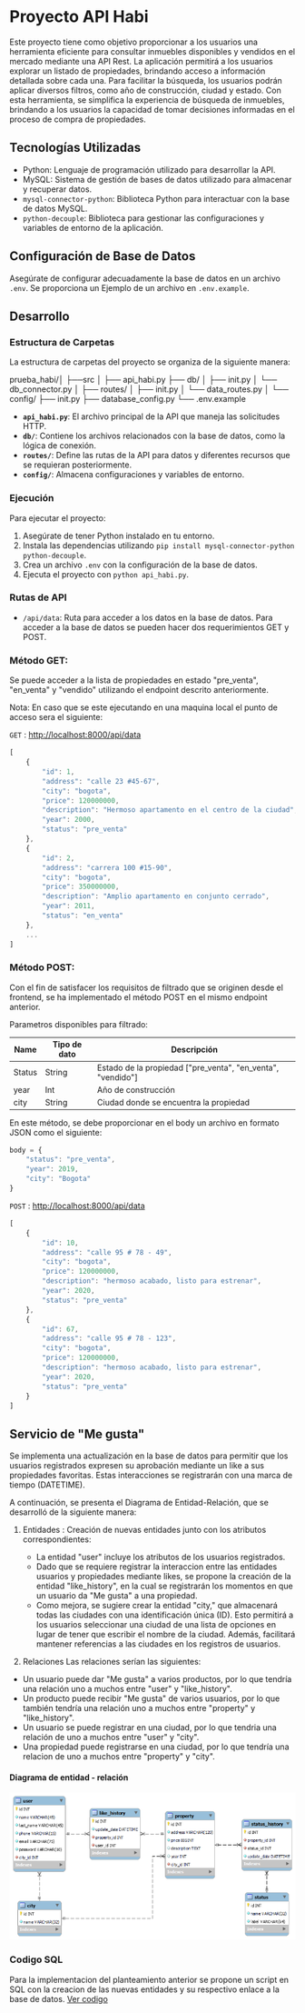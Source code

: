 # Proyecto API Habi

Este proyecto tiene como objetivo proporcionar a los usuarios una herramienta eficiente para consultar inmuebles disponibles y vendidos en el mercado mediante una API Rest. La aplicación permitirá a los usuarios explorar un listado de propiedades, brindando acceso a información detallada sobre cada una. Para facilitar la búsqueda, los usuarios podrán aplicar diversos filtros, como año de construcción, ciudad y estado. Con esta herramienta, se simplifica la experiencia de búsqueda de inmuebles, brindando a los usuarios la capacidad de tomar decisiones informadas en el proceso de compra de propiedades.

## Tecnologías Utilizadas

- Python: Lenguaje de programación utilizado para desarrollar la API.
- MySQL: Sistema de gestión de bases de datos utilizado para almacenar y recuperar datos.
- `mysql-connector-python`: Biblioteca Python para interactuar con la base de datos MySQL.
- `python-decouple`: Biblioteca para gestionar las configuraciones y variables de entorno de la aplicación.

## Configuración de Base de Datos

Asegúrate de configurar adecuadamente la base de datos en un archivo `.env`. Se proporciona un Ejemplo de un archivo en `.env.example`.


## Desarrollo

### Estructura de Carpetas

La estructura de carpetas del proyecto se organiza de la siguiente manera:

prueba_habi/│
├──src
  │
  ├── api_habi.py
  ├── db/
  │ ├── init.py
  │ └── db_connector.py
  │
  ├── routes/
  │ ├── init.py
  │ └── data_routes.py
  │
  └── config/
    ├── init.py
    ├── database_config.py
    └── .env.example


- **`api_habi.py`**: El archivo principal de la API que maneja las solicitudes HTTP.
- **`db/`**: Contiene los archivos relacionados con la base de datos, como la lógica de conexión.
- **`routes/`**: Define las rutas de la API para datos y diferentes recursos que se requieran posteriormente.
- **`config/`**: Almacena configuraciones y variables de entorno.

### Ejecución

Para ejecutar el proyecto:

1. Asegúrate de tener Python instalado en tu entorno.
2. Instala las dependencias utilizando `pip install mysql-connector-python python-decouple`.
3. Crea un archivo `.env` con la configuración de la base de datos.
4. Ejecuta el proyecto con `python api_habi.py`.

### Rutas de API

- `/api/data`: Ruta para acceder a los datos en la base de datos. Para acceder a la base de datos se pueden hacer dos requerimientos GET y POST.

### Método GET: 
Se puede acceder a la lista de propiedades en estado "pre_venta", "en_venta" y "vendido" utilizando el endpoint descrito anteriormente. 

Nota: En caso que se este ejecutando en una maquina local el punto de acceso sera el siguiente:

`GET` : <http://localhost:8000/api/data>

```javascript
[
    {
        "id": 1,
        "address": "calle 23 #45-67",
        "city": "bogota",
        "price": 120000000,
        "description": "Hermoso apartamento en el centro de la ciudad",
        "year": 2000,
        "status": "pre_venta"
    },
    {
        "id": 2,
        "address": "carrera 100 #15-90",
        "city": "bogota",
        "price": 350000000,
        "description": "Amplio apartamento en conjunto cerrado",
        "year": 2011,
        "status": "en_venta"
    },
    ...
]    
```


### Método POST:
Con el fin de satisfacer los requisitos de filtrado que se originen desde el frontend, se ha implementado el método POST en el mismo endpoint anterior. 

Parametros disponibles para filtrado:

|     Name      | Tipo de dato  | Descripción  |
| ------------- | ------------- |------------- |
| Status | String | Estado de la propiedad ["pre_venta", "en_venta", "vendido"]  |
| year | Int  | Año de construcción | 
| city | String  | Ciudad donde se encuentra la propiedad |


En este método, se debe proporcionar en el body un archivo en formato JSON como el siguiente:

```javascript
body = {   
    "status": "pre_venta",
    "year": 2019,
    "city": "Bogota" 
}
```

`POST` : <http://localhost:8000/api/data>

```javascript
[
    {
        "id": 10,
        "address": "calle 95 # 78 - 49",
        "city": "bogota",
        "price": 120000000,
        "description": "hermoso acabado, listo para estrenar",
        "year": 2020,
        "status": "pre_venta"
    },
    {
        "id": 67,
        "address": "calle 95 # 78 - 123",
        "city": "bogota",
        "price": 120000000,
        "description": "hermoso acabado, listo para estrenar",
        "year": 2020,
        "status": "pre_venta"
    }
]    
```

## Servicio de "Me gusta"

Se implementa una actualización en la base de datos para permitir que los usuarios registrados expresen su aprobación mediante un like a sus propiedades favoritas. Estas interacciones se registrarán con una marca de tiempo (DATETIME).

A continuación, se presenta el Diagrama de Entidad-Relación, que se desarrolló de la siguiente manera:

1. Entidades :
	 Creación de nuevas entidades junto con los atributos correspondientes:
	 - La entidad "user" incluye los atributos de los usuarios registrados.
	 - Dado que se requiere registrar la interaccion entre las entidades usuarios y propiedades mediante likes, se propone la creación de la entidad "like_history", en la cual se registrarán los momentos en que un usuario da "Me gusta" a una propiedad.
	 - Como mejora, se sugiere crear la entidad "city," que almacenará todas las ciudades con una identificación única (ID). Esto permitirá a los usuarios seleccionar una ciudad de una lista de opciones en lugar de tener que escribir el nombre de la ciudad. Además, facilitará mantener referencias a las ciudades en los registros de usuarios.

2. Relaciones
Las relaciones serían las siguientes:
- Un usuario puede dar "Me gusta" a varios productos, por lo que tendría una relación uno a muchos entre "user" y "like_history".
- Un producto puede recibir "Me gusta" de varios usuarios, por lo que también tendría una relación uno a muchos entre "property" y "like_history".
- Un usuario se puede registrar en una ciudad, por lo que tendria una relación de uno a muchos entre "user" y "city".
- Una propiedad puede registrarse en  una ciudad, por lo que tendría una relacion de uno a muchos entre "property" y "city".

#### Diagrama de entidad - relación
![](https://github.com/ypochoag/rest_api_python/blob/main/me_gusta/dig_er_habi_me_gusta.png?raw=true)

### Codigo SQL
Para la implementacion del planteamiento anterior se propone un script en SQL con la creacion de las nuevas entidades y su respectivo enlace a la base de datos. 
[Ver codigo](https://github.com/ypochoag/rest_api_python/blob/main/me_gusta/sql_implementacion_me_gusta.sql)